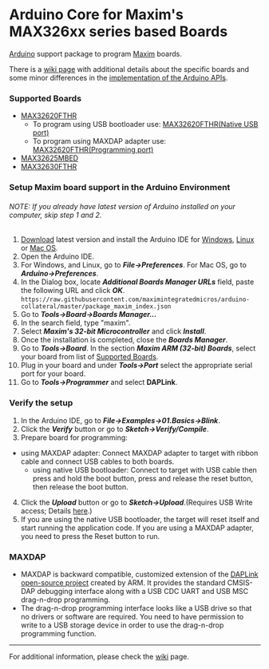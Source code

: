 # Arduino Core for Maxim's MAX326xx series based Boards

[Arduino](https://www.arduino.cc/) support package to program [Maxim](https://www.maximintegrated.com/) boards.

There is a [wiki page](wiki) with additional details about the specific boards and
some minor differences in the [implementation of the Arduino APIs](wiki/API).

### Supported Boards
- [MAX32620FTHR](https://www.maximintegrated.com/en/products/microcontrollers/MAX32620FTHR.html)
	- To program using USB bootloader use:  [MAX32620FTHR(Native USB port)](https://github.com/maximmbed/arduino-max326xx/wiki/MAX32620FTHR#native-usb-bootloader)
	- To program using MAXDAP adapter use:  [MAX32620FTHR(Programming port)](https://github.com/maximmbed/arduino-max326xx/wiki/MAX32620FTHR#maxdap-programming-adapter)
- [MAX32625MBED](https://www.maximintegrated.com/en/products/microcontrollers/MAX32625MBED.html)
- [MAX32630FTHR](https://www.maximintegrated.com/en/products/microcontrollers/MAX32630FTHR.html)

### Setup Maxim board support in the Arduino Environment
###### NOTE: If you already have latest version of Arduino installed on your computer, skip step 1 and 2.
1. [Download](https://www.arduino.cc/en/Main/Software) latest version and install the Arduino IDE for [Windows](https://www.arduino.cc/en/Guide/Windows), [Linux](https://www.arduino.cc/en/Guide/Linux) or [Mac OS](https://www.arduino.cc/en/Guide/MacOSX).
2. Open the Arduino IDE.
3. For Windows, and Linux, go to **_File->Preferences_**. For Mac OS, go to **_Arduino->Preferences_**.
4. In the Dialog box, locate **_Additional Boards Manager URLs_** field, paste the following URL and click **_OK_**.<br/>`https://raw.githubusercontent.com/maximintegratedmicros/arduino-collateral/master/package_maxim_index.json`
5. Go to **_Tools->Board->Boards Manager..._**
6. In the search field, type "maxim".
7. Select **_Maxim's 32-bit Microcontroller_** and click **_Install_**.
8. Once the installation is completed, close the **_Boards Manager_**.
9. Go to **_Tools->Board_**. In the section **_Maxim ARM (32-bit) Boards_**, select your board from list of [Supported Boards](README.md#supported-boards).
10. Plug in your board and under **_Tools->Port_** select the appropriate serial port for your board.
11. Go to **_Tools->Programmer_** and select **DAPLink**.

### Verify the setup
1. In the Arduino IDE, go to **_File->Examples->01.Basics->Blink_**.
2. Click the **_Verify_** button or go to **_Sketch->Verify/Compile_**.
3. Prepare board for programming:
  - using MAXDAP adapter:  Connect MAXDAP adapter to target with ribbon cable and connect USB cables to both boards.
	- using native USB bootloader:  Connect to target with USB cable then press and hold the boot button, press and release the reset button, then release the boot button.  
4. Click the **_Upload_** button or go to **_Sketch->Upload_**.(Requires USB Write access; Details [here](README.md#maxdap).)
5. If you are using the native USB bootloader, the target will reset itself and start running the application code.  If you are using a MAXDAP adapter, you need to press the Reset button to run.

### MAXDAP
* MAXDAP is backward compatible, customized extension of the [DAPLink open-source project](https://github.com/mbedmicro/DAPLink/blob/master/README.md#daplink) created by ARM.  It provides the standard CMSIS-DAP debugging interface along with a USB CDC UART and USB MSC drag-n-drop programming.  
* The drag-n-drop programming interface looks like a USB drive so that no drivers or software are required.  You need to have permission to write to a USB storage device in order to use the drag-n-drop programming function.

___
For additional information, please check the [wiki](https://github.com/maximintegratedmicros/arduino-max326xx/wiki) page.
